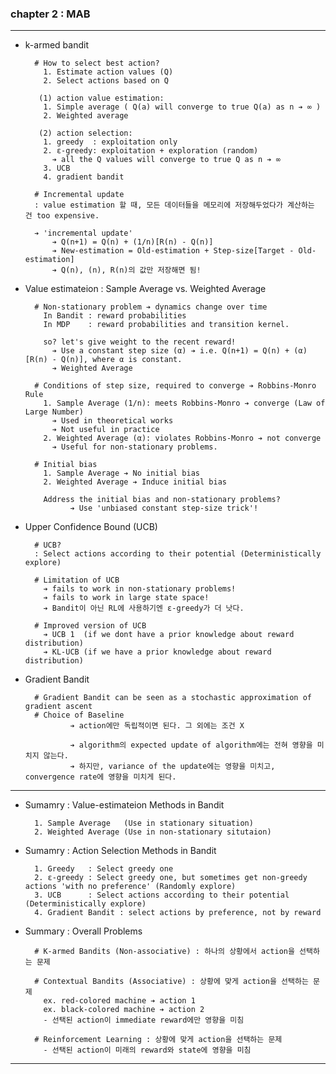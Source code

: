### chapter 2 : MAB

---

- k-armed bandit
  
        # How to select best action?
          1. Estimate action values (Q)
          2. Select actions based on Q

         (1) action value estimation:
          1. Simple average ( Q(a) will converge to true Q(a) as n ➔ ∞ )
          2. Weighted average

         (2) action selection:
          1. greedy  : exploitation only
          2. ε-greedy: exploitation + exploration (random)
            ➔ all the Q values will converge to true Q as n ➔ ∞
          3. UCB
          4. gradient bandit
        
        # Incremental update        
        : value estimation 할 때, 모든 데이터들을 메모리에 저장해두었다가 계산하는 건 too expensive.
  
        ➔ 'incremental update' 
            ➔ Q(n+1) = Q(n) + (1/n)[R(n) - Q(n)]
            ➔ New-estimation = Old-estimation + Step-size[Target - Old-estimation]
            ➔ Q(n), (n), R(n)의 값만 저장해면 됨!


- Value estimateion : Sample Average vs. Weighted Average

        # Non-stationary problem ➔ dynamics change over time
          In Bandit : reward probabilities
          In MDP    : reward probabilities and transition kernel.
  
          so? let's give weight to the recent reward!
            ➔ Use a constant step size (α) ➔ i.e. Q(n+1) = Q(n) + (α)[R(n) - Q(n)], where α is constant.
            ➔ Weighted Average
    
        # Conditions of step size, required to converge ➔ Robbins-Monro Rule
          1. Sample Average (1/n): meets Robbins-Monro ➔ converge (Law of Large Number)
            ➔ Used in theoretical works
            ➔ Not useful in practice
          2. Weighted Average (α): violates Robbins-Monro ➔ not converge
            ➔ Useful for non-stationary problems.
        
        # Initial bias        
          1. Sample Average ➔ No initial bias  
          2. Weighted Average ➔ Induce initial bias
    
          Address the initial bias and non-stationary problems?
                ➔ Use 'unbiased constant step-size trick'!


- Upper Confidence Bound (UCB)

        # UCB?
        : Select actions according to their potential (Deterministically explore)
  
        # Limitation of UCB
          ➔ fails to work in non-stationary problems!
          ➔ fails to work in large state space!
          ➔ Bandit이 아닌 RL에 사용하기엔 ε-greedy가 더 낫다.

        # Improved version of UCB
          ➔ UCB 1  (if we dont have a prior knowledge about reward distribution)
          ➔ KL-UCB (if we have a prior knowledge about reward distribution)


- Gradient Bandit

        # Gradient Bandit can be seen as a stochastic approximation of gradient ascent
        # Choice of Baseline
                ➔ action에만 독립적이면 된다. 그 외에는 조건 X
  
                ➔ algorithm의 expected update of algorithm에는 전혀 영향을 미치지 않는다.
                ➔ 하지만, variance of the update에는 영향을 미치고, convergence rate에 영향을 미치게 된다.

---

- Sumamry : Value-estimateion Methods in Bandit

        1. Sample Average   (Use in stationary situation)
        2. Weighted Average (Use in non-stationary situtaion)
  
  
- Sumamry : Action Selection Methods in Bandit
        
        1. Greedy   : Select greedy one
        2. ε-greedy : Select greedy one, but sometimes get non-greedy actions 'with no preference' (Randomly explore)          
        3. UCB      : Select actions according to their potential (Deterministically explore)          
        4. Gradient Bandit : select actions by preference, not by reward

  
- Summary : Overall Problems 

        # K-armed Bandits (Non-associative) : 하나의 상황에서 action을 선택하는 문제
  
        # Contextual Bandits (Associative) : 상황에 맞게 action을 선택하는 문제
          ex. red-colored machine ➔ action 1
          ex. black-colored machine ➔ action 2
          - 선택된 action이 immediate reward에만 영향을 미침

        # Reinforcement Learning : 상황에 맞게 action을 선택하는 문제
          - 선택된 action이 미래의 reward와 state에 영향을 미침
                  
  
---

    
    


    

    







    


    

